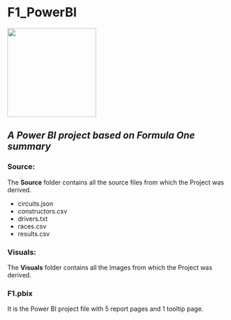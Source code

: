 # F1_PowerBI
<img src="https://www.google.com/url?sa=i&url=https%3A%2F%2Fwww.pinterest.com%2Fpin%2Fdownload-wallpapers-new-f1-logo-silk-flag-black-silk-formula-1-emblem-new-logo--828662400161031329%2F&psig=AOvVaw17YzBVpesrnRQoYDTI90jr&ust=1710952772076000&source=images&cd=vfe&opi=89978449&ved=0CBMQjRxqFwoTCNjxif_hgIUDFQAAAAAdAAAAABAJ" width=200 height=200>

## *A Power BI project based on Formula One summary* </br>

### Source:
The **Source** folder contains all the source files from which the Project was derived. <br>
* circuits.json <br>
* constructors.csv <br>
* drivers.txt </br>
* races.csv </br>
* results.csv </br>

### Visuals:
The **Visuals** folder contains all the Images from which the Project was derived. <br>

### F1.pbix
It is the Power BI project file with 5 report pages and 1 tooltip page.
